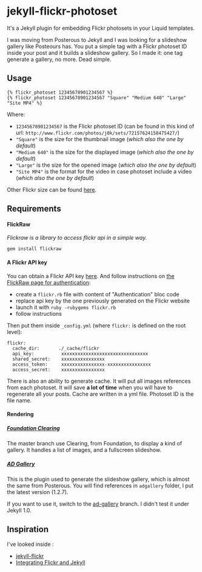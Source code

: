 # jekyll-flickr-photoset

It's a Jekyll plugin for embedding Flickr photosets in your Liquid templates.

I was moving from Posterous to Jekyll and I was looking for a slideshow gallery like Posteours has. You put a simple tag with a Flickr photoset ID inside your post and it builds a slideshow gallery. So I made it: one tag generate a gallery, no more. Dead simple.

## Usage

    {% flickr_photoset 12345678901234567 %}
    {% flickr_photoset 12345678901234567 "Square" "Medium 640" "Large" "Site MP4" %}

Where:

- `12345678901234567` is the Flickr photoset ID (can be found in this kind of url: `http://www.flickr.com/photos/j0k/sets/72157624158475427/`)
- `"Square"` is the size for the thumbnail image (*which also the one by default*)
- `"Medium 640"` is the size for the displayed image (*which also the one by default*)
- `"Large"` is the size for the opened image (*which also the one by default*)
- `"Site MP4"` is the format for the video in case photoset include a video (*which also the one by default*)

Other Flickr size can be found [here](http://www.flickr.com/services/api/flickr.photos.getSizes.html).

## Requirements

#### FlickRaw

*Flickraw is a library to access flickr api in a simple way.*

    gem install flickraw

#### A Flickr API key

You can obtain a Flickr API key [here](http://www.flickr.com/services/apps/create/).
And follow instructions on [the FlickRaw page for authentication](http://hanklords.github.com/flickraw/):

  - create a `flickr.rb` file with content of "Authentication" bloc code
  - replace api key by the one previously generated on the Flickr website
  - launch it with `ruby -rubygems flickr.rb`
  - follow instructions

Then put them inside `_config.yml` (where `flickr:` is defined on the root level):

    flickr:
      cache_dir:       ./_cache/flickr
      api_key:          xxxxxxxxxxxxxxxxxxxxxxxxxxxxxxxx
      shared_secret:    xxxxxxxxxxxxxxxx
      access_token:     xxxxxxxxxxxxxxxx-xxxxxxxxxxxxxxxx
      access_secret:    xxxxxxxxxxxxxxxx

There is also an ability to generate cache. It will put all images references from each photoset. It will save **a lot of time** when you will have to regenerate all your posts. Cache are written in a yml file. Photoset ID is the file name.

#### Rendering

##### [Foundation Clearing](http://foundation.zurb.com/docs/components/clearing.html)

The master branch use Clearing, from Foundation, to display a kind of gallery. It handles a list of images, and a fullscreen slideshow.

##### [AD Gallery](http://adgallery.codeplex.com/)

This is the plugin used to generate the slideshow gallery, which is almost the same from Posterous. You will find references in `adgallery` folder, I put the latest version (1.2.7).

If you want to use it, switch to the [ad-gallery](https://github.com/j0k3r/jekyll-flickr-photoset/tree/ad-gallery) branch. I didn't test it under Jekyll 1.0.

## Inspiration

I've looked inside :

- [jekyll-flickr](https://github.com/cnunciato/jekyll-flickr)
- [Integrating Flickr and Jekyll](http://www.marran.com/tech/integrating-flickr-and-jekyll/)
